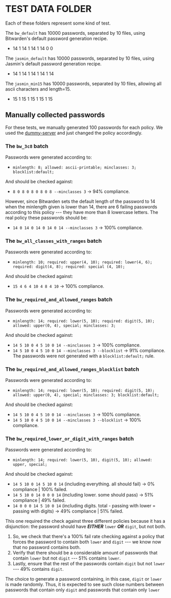 # TEST DATA FOLDER

Each of these folders represent some kind of test.

The `bw_default` has 10000 passwords, separated by 10 files, using Bitwarden's default password generation recipe.
- 14 1 14 1 14 1 14 0 0

The `jasmin_default` has 10000 passwords, separated by 10 files, using Jasmin's default password generation recipe.
- 14 1 14 1 14 1 14 1 14

The `jasmin_min15` has 10000 passwords, separated by 10 files, allowing all ascii characters and length=15.
- 15 1 15 1 15 1 15 1 15

## Manually collected passwords

For these tests, we manually generated 100 passwords for each policy. We used the [dummy-server](https://github.com/passcert-project/dummy-server) and just changed the policy accordingly.


### The `bw_3c8` batch 

Passwords were generated according to: 

- `minlength: 8; allowed: ascii-printable; minclasses: 3; blocklist:default;`

And should be checked against:
- `8 0 8 0 8 0 8 0 8 --minclasses 3`  -> 94% compliance.

However, since Bitwarden sets the default length of the password to 14 when the minlength given is lower than 14, there are 6 failing passwords according to this policy --- they have more than 8 lowercase letters. The real policy these passwords should be:

- `14 0 14 0 14 0 14 0 14 --minclasses 3` -> 100% compliance.


### The `bw_all_classes_with_ranges` batch 

Passwords were generated according to: 

- `minlength: 10; required: upper(4, 10); required: lower(4, 6); required: digit(4, 8); required: special (4, 10);`

And should be checked against:
- `15 4 6 4 10 4 8 4 10` -> 100% compliance.


### The `bw_required_and_allowed_ranges` batch 

Passwords were generated according to: 

- `minlength: 14; required: lower(5, 10); required: digit(5, 10); allowed: upper(0, 4), special; minclasses: 3;`

And should be checked against:
- `14 5 10 0 4 5 10 0 14 --minclasses 3` -> 100% compliance.
- `14 5 10 0 4 5 10 0 14 --minclasses 3 --blocklist` -> 91% compliance. The passwords were not generated with a `blocklist:default;` rule.


### The `bw_required_and_allowed_ranges_blocklist` batch 

Passwords were generated according to: 

- `minlength: 14; required: lower(5, 10); required: digit(5, 10); allowed: upper(0, 4), special; minclasses: 3; blocklist:default;`

And should be checked against:
- `14 5 10 0 4 5 10 0 14 --minclasses 3` -> 100% compliance.
- `14 5 10 0 4 5 10 0 14 --minclasses 3 --blocklist` -> 100% compliance.


### The `bw_required_lower_or_digit_with_ranges` batch 

Passwords were generated according to: 

- `minlength: 14; required: lower(5, 10), digit(5, 10); allowed: upper, special;`

And should be checked against:
- `14 5 10 0 14 5 10 0 14` (including everything. all should fail) -> 0% compliance | 100% failed.
- `14 5 10 0 14 0 0 0 14` (including lower. some should pass) -> 51% compliance | 49% failed.
- `14 0 0 0 14 5 10 0 14` (including digits. total - passing with lower = passing with digits) -> 49% compliance | 51% failed.

This one required the check against three different policies because it has a disjunction: the password should have ***EITHER*** `lower` ***OR*** `digit`, but not both. 

1. So, we check that there's a 100% fail rate checking against a policy that forces the password to contain both `lower` and `digit` --- we know now that no password contains both.
2. Verify that there should be a considerable amount of passwords that contain `lower` but not `digit` --- 51% contains `lower`.
3. Lastly, ensure that the rest of the passwords contain `digit` but not `lower` --- 49% contains `digit`.

The choice to generate a password containing, in this case, `digit` or `lower` is made randomly. Thus, it is expected to see such close numbers between passwords that contain only `digit` and passwords that contain only `lower` 